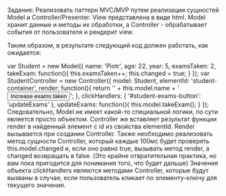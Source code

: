 Задание:
Реализовать паттерн MVC/MVP путем реализации сущностей Model и Controller/Presenter. View представлена в виде html. Model хранит данные и методы их обработки, а Controller - обрабатывает события от пользователя и рендерит view.

Таким образом, в результате следующий код должен работать, как ожидается:

var Student = new Model({
    name: 'Piotr',
    age: 22,
    year: 5,
    examsTaken: 2,
    takeExam: function(){
        this.examsTaken++;
        this.changed = true;
    }
});
var StudentController = new Controller({
    model: Student,
    elementId: 'student-container',
    render: function(){
        return '<span>' + this.model.name + '</span><button id="student-exams-button">Increase exams taken</button>';
    },
    clickHandlers: {
        '#student-exams-button': 'updateExams'
    },
    updateExams: function(){
        this.model.takeExam();
    }
});
Следовательно, Model не имеет какой-то специальной логики, по сути является просто объектом. Controller же вставляет результат функции render в найденный элемент с id из свойства elementId. Render вызывается при создании Controller. Также необходимо реализовать метод сущности Controller, который каждые 100мс будет проверять this.model.changed и, если оно равно true, вызывать метод render, а changed возвращать в false. (Это крайне отвратительная практика, но вам пока пригодится для понимания того, что будет дальше) Значения объекта clickHandlers являются методами Controller, которые будут вызваны в случае, если пользователь кликает по элементу-ключу для текущего значения.